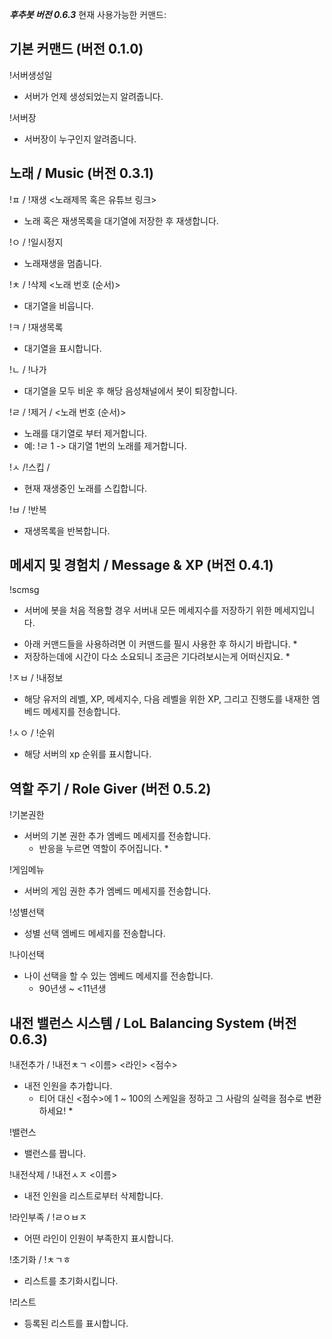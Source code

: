 ***후추봇 버전 0.6.3***
현재 사용가능한 커맨드:

기본 커맨드 (버전 0.1.0)
----------------------------------------------------------
!서버생성일
 - 서버가 언제 생성되었는지 알려줍니다.

!서버장
 - 서버장이 누구인지 알려줍니다.

노래 / Music (버전 0.3.1)
----------------------------------------------------------
!ㅍ / !재생 <노래제목 혹은 유튜브 링크>
 - 노래 혹은 재생목록을 대기열에 저장한 후 재생합니다.

!ㅇ / !일시정지
 - 노래재생을 멈춥니다.

!ㅊ / !삭제 <노래 번호 (순서)>
 - 대기열을 비웁니다.

!ㅋ / !재생목록 
 - 대기열을 표시합니다.

!ㄴ / !나가 
 - 대기열을 모두 비운 후 해당 음성채널에서 봇이 퇴장합니다.

!ㄹ / !제거 / <노래 번호 (순서)>
 - 노래를 대기열로 부터 제거합니다.
 - 예: !ㄹ 1 -> 대기열 1번의 노래를 제거합니다.

!ㅅ /!스킵 /
 - 현재 재생중인 노래를 스킵합니다.

!ㅂ / !반복
 - 재생목록을 반복합니다.

메세지 및 경험치 / Message & XP (버전 0.4.1)
----------------------------------------------------------
!scmsg
 - 서버에 봇을 처음 적용할 경우 서버내 모든 메세지수를 저장하기 위한 메세지입니다.
  * 아래 커맨드들을 사용하려면 이 커맨드를 필시 사용한 후 하시기 바랍니다. *
  * 저장하는데에 시간이 다소 소요되니 조금은 기다려보시는게 어떠신지요. *

!ㅈㅂ / !내정보
 - 해당 유저의 레벨, XP, 메세지수, 다음 레벨을 위한 XP, 그리고 진행도를 내재한 엠베드 메세지를 전송합니다.

!ㅅㅇ / !순위
 - 해당 서버의 xp 순위를 표시합니다.

역할 주기 / Role Giver (버전 0.5.2)
----------------------------------------------------------
!기본권한
 - 서버의 기본 권한 추가 엠베드 메세지를 전송합니다.
   * 반응을 누르면 역할이 주어집니다. *
  
!게임메뉴
 - 서버의 게임 권한 추가 엠베드 메세지를 전송합니다.

!성별선택
 - 성별 선택 엠베드 메세지를 전송합니다.

!나이선택
 - 나이 선택을 할 수 있는 엠베드 메세지를 전송합니다.
   * 90년생 ~ <11년생

내전 밸런스 시스템 / LoL Balancing System (버전 0.6.3)
----------------------------------------------------------
!내전추가 / !내전ㅊㄱ <이름> <라인> <점수>
 - 내전 인원을 추가합니다.
   * 티어 대신 <점수>에 1 ~ 100의 스케일을 정하고 그 사람의 실력을 점수로 변환하세요! *

!밸런스
 - 밸런스를 짭니다.

!내전삭제 / !내전ㅅㅈ <이름>
 - 내전 인원을 리스트로부터 삭제합니다.

!라인부족 / !ㄹㅇㅂㅈ
 - 어떤 라인이 인원이 부족한지 표시합니다.

!초기화 / !ㅊㄱㅎ
 - 리스트를 초기화시킵니다.

!리스트
 - 등록된 리스트를 표시합니다.
